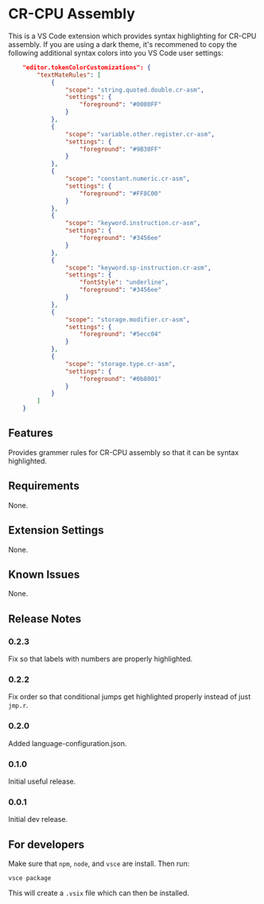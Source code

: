 # CR-CPU Assembly

This is a VS Code extension which provides syntax highlighting for CR-CPU assembly. If you are using a dark theme, it's recommened to copy the following additional syntax colors into you VS Code user settings:

```json
    "editor.tokenColorCustomizations": {
        "textMateRules": [
            {
                "scope": "string.quoted.double.cr-asm",
                "settings": {
                    "foreground": "#0080FF"
                }
            },
            {
                "scope": "variable.other.register.cr-asm",
                "settings": {
                    "foreground": "#9B30FF"
                }
            },
            {
                "scope": "constant.numeric.cr-asm",
                "settings": {
                    "foreground": "#FF8C00"
                }
            },
            {
                "scope": "keyword.instruction.cr-asm",
                "settings": {
                    "foreground": "#3456ee"
                }
            },
            {
                "scope": "keyword.sp-instruction.cr-asm",
                "settings": {
                    "fontStyle": "underline",
                    "foreground": "#3456ee"
                }
            },
            {
                "scope": "storage.modifier.cr-asm",
                "settings": {
                    "foreground": "#5ecc04"
                }
            },
            {
                "scope": "storage.type.cr-asm",
                "settings": {
                    "foreground": "#0b8001"
                }
            }
        ]
    }
```

## Features

Provides grammer rules for CR-CPU assembly so that it can be syntax highlighted.

## Requirements

None.

## Extension Settings

None.

## Known Issues

None.

## Release Notes

### 0.2.3

Fix so that labels with numbers are properly highlighted.

### 0.2.2

Fix order so that conditional jumps get highlighted properly instead of just `jmp.r`.

### 0.2.0

Added language-configuration.json.

### 0.1.0

Initial useful release.

### 0.0.1

Initial dev release.

## For developers

Make sure that `npm`, `node`, and `vsce` are install. Then run:

```
vsce package
```

This will create a `.vsix` file which can then be installed.
